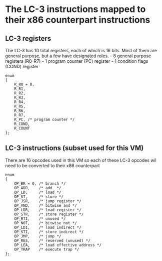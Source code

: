 # The LC-3 instructions mapped to their x86 counterpart instructions
## LC-3 registers
The LC-3 has 10 total registers, each of which is 16 bits. Most of them are general purpose, but a few have designated roles. - 8 general purpose registers (R0-R7) - 1 program counter (PC) register - 1 condition flags (COND) register
```
enum
{
    R_R0 = 0,
    R_R1,
    R_R2,
    R_R3,
    R_R4,
    R_R5,
    R_R6,
    R_R7,
    R_PC, /* program counter */
    R_COND,
    R_COUNT
};
```

## LC-3 instructions (subset used for this VM)
There are 16 opcodes used in this VM so each of these LC-3 opcodes wil need to be converted to their x86 counterpart
```
enum
{
    OP_BR = 0, /* branch */
    OP_ADD,    /* add  */
    OP_LD,     /* load */
    OP_ST,     /* store */
    OP_JSR,    /* jump register */
    OP_AND,    /* bitwise and */
    OP_LDR,    /* load register */
    OP_STR,    /* store register */
    OP_RTI,    /* unused */
    OP_NOT,    /* bitwise not */
    OP_LDI,    /* load indirect */
    OP_STI,    /* store indirect */
    OP_JMP,    /* jump */
    OP_RES,    /* reserved (unused) */
    OP_LEA,    /* load effective address */
    OP_TRAP    /* execute trap */
};
```
